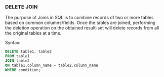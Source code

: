 ### DELETE JOIN

The purpose of Joins in SQL is to combine records of two or more tables based on common columns/fields. Once the tables are joined, performing the deletion operation on the obtained result-set will delete records from all the original tables at a time.

Syntax:
```sql
DELETE table1, table2
FROM table1
JOIN table2
ON table1.column_name = table2.column_name
WHERE condition;
```

